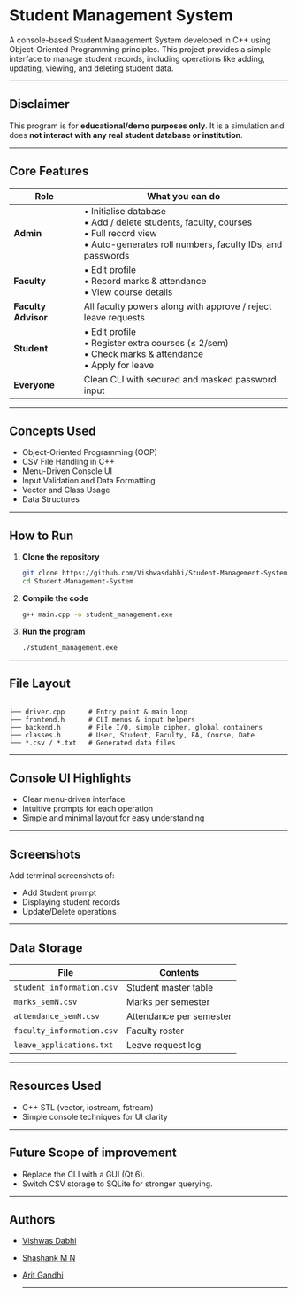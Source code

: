 # Student Management System

A console-based Student Management System developed in C++ using Object-Oriented Programming principles. This project provides a simple interface to manage student records, including operations like adding, updating, viewing, and deleting student data.

---

## Disclaimer

This program is for **educational/demo purposes only**. It is a simulation and does **not interact with any real student database or institution**.

---


## Core Features

| Role | What you can do |
|------|-----------------|
| **Admin** | • Initialise database<br> • Add / delete students, faculty, courses<br> • Full record view<br> • Auto-generates roll numbers, faculty IDs, and passwords |
| **Faculty** | • Edit profile<br> • Record marks & attendance<br> • View course details |
| **Faculty Advisor** | All faculty powers along with approve / reject leave requests |
| **Student** | • Edit profile<br> • Register extra courses (≤ 2/sem)<br> • Check marks & attendance<br> • Apply for leave |
| **Everyone** | Clean CLI with secured and masked password input |

---

## Concepts Used

- Object-Oriented Programming (OOP)
- CSV File Handling in C++
- Menu-Driven Console UI
- Input Validation and Data Formatting
- Vector and Class Usage
- Data Structures

---

## How to Run

1. **Clone the repository**
   ```bash
   git clone https://github.com/Vishwasdabhi/Student-Management-System
   cd Student-Management-System
   ```

2. **Compile the code**
   ```bash
   g++ main.cpp -o student_management.exe
   ```

3. **Run the program**
   ```bash
   ./student_management.exe
   ```
---
##  File Layout

```
.
├── driver.cpp      # Entry point & main loop
├── frontend.h      # CLI menus & input helpers
├── backend.h       # File I/O, simple cipher, global containers
├── classes.h       # User, Student, Faculty, FA, Course, Date
└── *.csv / *.txt   # Generated data files
```

---

## Console UI Highlights

- Clear menu-driven interface
- Intuitive prompts for each operation
- Simple and minimal layout for easy understanding

---

## Screenshots

Add terminal screenshots of:

- Add Student prompt
- Displaying student records
- Update/Delete operations

---

## Data Storage

| File | Contents |
|------|----------|
| `student_information.csv` | Student master table |
| `marks_semN.csv` | Marks per semester |
| `attendance_semN.csv` | Attendance per semester |
| `faculty_information.csv` | Faculty roster |
| `leave_applications.txt` | Leave request log |

---

## Resources Used

- C++ STL (vector, iostream, fstream)
- Simple console techniques for UI clarity

---

## Future Scope of improvement

* Replace the CLI with a GUI (Qt 6).  
* Switch CSV storage to SQLite for stronger querying.

---

## Authors

- [Vishwas Dabhi](https://github.com/Vishwasdabhi)
- [Shashank M N](https://github.com/Shashank-M-N)
- [Arit Gandhi](https://github.com/AritGandhi1)

  ---
